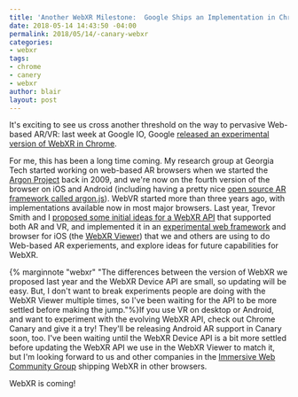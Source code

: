 ```yaml
---
title: 'Another WebXR Milestone:  Google Ships an Implementation in Chrome Canary '
date: 2018-05-14 14:43:50 -04:00
permalink: 2018/05/14/-canary-webxr
categories:
- webxr
tags:
- chrome
- canery
- webxr
author: blair
layout: post
---
```


It's exciting to see us cross another threshold on the way to pervasive Web-based AR/VR:  last week at Google IO, Google [released an experimental version of WebXR in Chrome](https://developers.google.com/web/updates/2018/05/welcome-to-immersive).

For me, this has been a long time coming. My research group at Georgia Tech started working on web-based AR browsers when we started the [Argon Project](http://argon.gatech.edu) back in 2009, and we're now on the fourth version of the browser on iOS and Android (including having a pretty nice [open source AR framework called argon.js](https://argonjs.io)). WebVR started more than three years ago, with implementations available now in most major browsers. Last year, Trevor Smith and I [proposed some initial ideas for a WebXR API](https://github.com/mozilla/webxr-api)  that supported both AR and VR, and implemented it in an [experimental web framework](https://mozilla/webxr-polyfill) and browser for iOS (the [WebXR Viewer](https://itunes.apple.com/us/app/webxr-viewer/id1295998056?mt=8)) that we and others are using to do Web-based AR experiements, and explore ideas for future capabilities for WebXR.

{% marginnote "webxr" "The differences between the version of WebXR we proposed last year and the WebXR Device API are small, so updating will be easy.  But, I don't want to break experiments people are doing with the WebXR Viewer multiple times, so I've been waiting for the API to be more settled before making the jump."%}If you use VR on desktop or Android, and want to experiment with the evolving WebXR API, check out Chrome Canary and give it a try! They'll be releasing Android AR support in Canary soon, too.  I've been waiting until the WebXR Device API is a bit more settled before updating the WebXR API we use in the WebXR Viewer to match it, but I'm looking forward to us and other companies in the [Immersive Web Community Group](https://github.com/immersive-web) shipping WebXR in other browsers.

WebXR is coming! 
